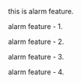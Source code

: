this is alarm feature.

alarm feature - 1.

alarm feature - 2.

alarm feature - 3.

alarm feature - 4.
